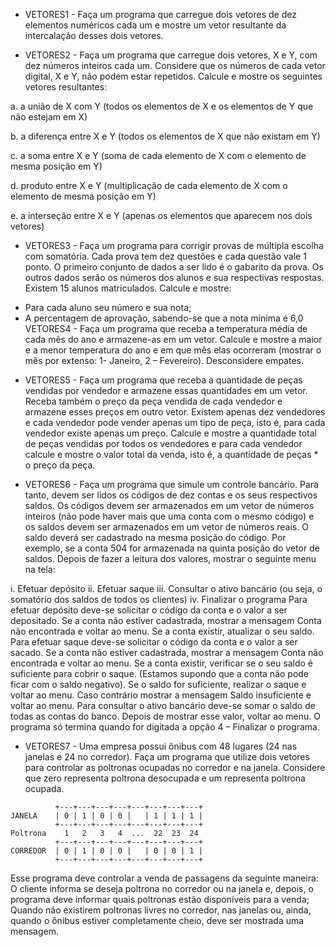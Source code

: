 * VETORES1 - Faça um programa que carregue dois vetores de dez elementos numéricos cada um e mostre um vetor resultante da intercalação desses dois vetores.

* VETORES2 - Faça um programa que carregue dois vetores, X e Y, com dez números inteiros cada um. Considere que os números de cada vetor digital, X e Y, não podem estar repetidos. Calcule e mostre os seguintes vetores resultantes:

a. a união de X com Y (todos os elementos de X e os elementos de Y que não estejam em X)

b. a diferença entre X e Y (todos os elementos de X que não existam em Y)

c. a soma entre X e Y (soma de cada elemento de X com o elemento de mesma posição em Y)

d. produto entre X e Y (multiplicação de cada elemento de X com o elemento de mesma posição em Y)

e. a interseção entre X e Y (apenas os elementos que aparecem nos dois vetores)

* VETORES3 - Faça um programa para corrigir provas de múltipla escolha com somatória. Cada prova tem dez questões e cada questão vale 1 ponto. O primeiro conjunto de dados a ser lido é o gabarito da prova. Os outros dados serão os números dos alunos e sua respectivas respostas. Existem 15 alunos matriculados. Calcule e mostre:
- Para cada aluno seu número e sua nota;
- A percentagem de aprovação, sabendo-se que a nota mínima é 6,0
	VETORES4 - Faça um programa que receba a temperatura média de cada mês do ano e armazene-as em um vetor. Calcule e mostre a maior e a menor temperatura do ano e em que mês elas ocorreram (mostrar o mês por extenso: 1- Janeiro, 2 – Fevereiro). Desconsidere empates.

* VETORES5 - Faça um programa que receba a quantidade de peças vendidas por vendedor e armazene essas quantidades em um vetor. Receba também o preço da peça vendida de cada vendedor e armazene esses preços em outro vetor. Existem apenas dez vendedores e cada vendedor pode vender apenas um tipo de peça, isto é, para cada vendedor existe apenas um preço. Calcule e mostre a quantidade total de peças vendidas por todos os vendedores e para cada vendedor calcule e mostre o valor total da venda, isto é, a quantidade de peças * o preço da peça.


* VETORES6 - Faça um programa que simule um controle bancário. Para tanto, devem ser lidos os códigos de dez contas e os seus respectivos saldos. Os códigos devem ser armazenados em um vetor de números inteiros (não pode haver mais que uma conta com o mesmo código) e os saldos devem ser armazenados em um vetor de números reais. O saldo deverá ser cadastrado na mesma posição do código. Por exemplo, se a conta 504 for armazenada na quinta posição do vetor de saldos. Depois de fazer a leitura dos valores, mostrar o seguinte menu na tela:

i.	Efetuar depósito
ii.	Efetuar saque
iii.	Consultar o ativo bancário (ou seja, o somatório dos saldos de todos os clientes)
iv.	Finalizar o programa
Para efetuar depósito deve-se solicitar o código da conta e o valor a ser depositado. Se a conta não estiver cadastrada, mostrar a mensagem Conta não encontrada e voltar ao menu. Se a conta existir, atualizar o seu saldo.
Para efetuar saque deve-se solicitar o código da conta e o valor a ser sacado. Se a conta não estiver cadastrada, mostrar a mensagem Conta não encontrada e voltar ao menu. Se a conta existir, verificar se o seu saldo é suficiente para cobrir o saque. (Estamos supondo que a conta não pode ficar com o saldo negativo). Se o saldo for suficiente, realizar o saque e voltar ao menu. Caso contrário mostrar a mensagem Saldo insuficiente e voltar ao menu.
Para consultar o ativo bancário deve-se somar o saldo de todas as contas do banco. Depois de mostrar esse valor, voltar ao menu.
O programa só termina quando for digitada a opção 4 – Finalizar o programa.

* VETORES7 - Uma empresa possui ônibus com 48 lugares (24 nas janelas e 24 no corredor). Faça um programa que utilize dois vetores para controlar as poltronas ocupadas no corredor e na janela. Considere que zero representa poltrona desocupada e um representa poltrona ocupada.
```
          +---+---+---+---+---+---+---+---+
JANELA    | 0 | 1 | 0 | 0 |   | 1 | 1 | 1 |
          +---+---+---+---+---+---+---+---+
Poltrona    1   2   3   4  ...  22  23  24
          +---+---+---+---+---+---+---+---+
CORREDOR  | 0 | 1 | 0 | 0 |   | 0 | 0 | 1 |
          +---+---+---+---+---+---+---+---+
```
Esse programa deve controlar a venda de passagens da seguinte maneira:
	O cliente informa se deseja poltrona no corredor ou na janela e, depois, o programa deve informar quais poltronas estão disponíveis para a venda;
	Quando não existirem poltronas livres no corredor, nas janelas ou, ainda, quando o ônibus estiver completamente cheio, deve ser mostrada uma mensagem.
